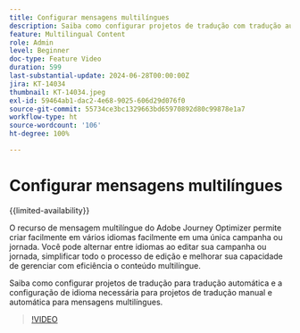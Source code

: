 ```yaml
---
title: Configurar mensagens multilíngues
description: Saiba como configurar projetos de tradução com tradução automática e a configuração de idioma necessária para projetos de tradução manual e automática para mensagens multilíngues.
feature: Multilingual Content
role: Admin
level: Beginner
doc-type: Feature Video
duration: 599
last-substantial-update: 2024-06-28T00:00:00Z
jira: KT-14034
thumbnail: KT-14034.jpeg
exl-id: 59464ab1-dac2-4e68-9025-606d29d076f0
source-git-commit: 55734ce3bc1329663bd65970892d80c99878e1a7
workflow-type: ht
source-wordcount: '106'
ht-degree: 100%

---
```


# Configurar mensagens multilíngues

{{limited-availability}}

O recurso de mensagem multilíngue do Adobe Journey Optimizer permite criar facilmente em vários idiomas facilmente em uma única campanha ou jornada. Você pode alternar entre idiomas ao editar sua campanha ou jornada, simplificar todo o processo de edição e melhorar sua capacidade de gerenciar com eficiência o conteúdo multilíngue.

Saiba como configurar projetos de tradução para tradução automática e a configuração de idioma necessária para projetos de tradução manual e automática para mensagens multilíngues.
 
>[!VIDEO](https://video.tv.adobe.com/v/3430661/?learn=on)
